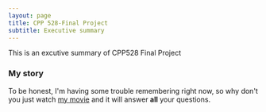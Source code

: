```yaml
---
layout: page
title: CPP 528-Final Project 
subtitle: Executive summary 
---
```


This is an excutive summary of CPP528 Final Project 

### My story

To be honest, I'm having some trouble remembering right now, so why don't you just watch [my movie](https://en.wikipedia.org/wiki/The_Princess_Bride_%28film%29) and it will answer **all** your questions.
